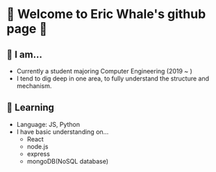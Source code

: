 # 🐋 Welcome to Eric Whale's github page 🐋

## 🔭 I am...

- Currently a student majoring Computer Engineering (2019 ~ )
- I tend to dig deep in one area, to fully understand the structure and mechanism.
  
## 🌱 Learning 

- Language: JS, Python
- I have basic understanding on... 
  - React
  - node.js
  - express
  - mongoDB(NoSQL database)


<!--
- 👯 I’m looking to collaborate on ...
- 🤔 I’m looking for help with ...
- 💬 Ask me about ...
- 📫 How to reach me: ...
- 😄 Pronouns: ...
- ⚡ Fun fact: ...
-->
